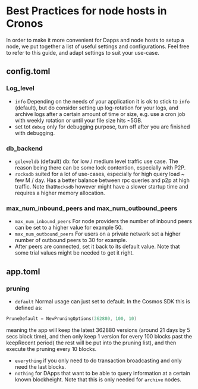 # Best Practices for node hosts in Cronos

In order to make it more convenient for Dapps and node hosts to setup a node, we put together a list of useful settings and configurations. Feel free to refer to this guide, and adapt settings to suit your use-case.

## config.toml

### Log_level
- `info` Depending on the needs of your application it is ok to stick to `info` (default), but do consider setting up log-rotation for your logs, and archive logs after a certain amount of time or size, e.g. use a cron job with weekly rotation or until your file size hits ~5GB.
- set tot `debug` only for debugging purpose, turn off after you are finished with debugging.

### db_backend
- `goleveldb` (default) db: for low / medium level traffic use case. The reason being there can be some lock contention, especially with P2P.
- `rocksdb` suited for a lot of use-cases, especially for high query load ~ few M / day. Has a better balance between rpc queries and p2p at high traffic. Note that`Rocksdb` however might have a slower startup time and requires a higher memory allocation.

### max_num_inbound_peers and max_num_outbound_peers
- `max_num_inbound_peers` For node providers the number of inbound peers can be set to a higher value for example 50.
- `max_num_outbound_peers` For users on a private network set a higher number of outbound peers to 30 for example.
- After peers are connected, set it back to its default value. Note that some trial values might be needed to get it right.


## app.toml

### pruning
- `default` Normal usage can just set to default. In the Cosmos SDK this is defined as:
```go
PruneDefault = NewPruningOptions(362880, 100, 10)
```
meaning the app will keep the latest 362880 versions (around 21 days by 5 secs block time), and then only keep 1 version for every 100 blocks past the keepRecent period( the rest will be put into the pruning list), and then execute the pruning every 10 blocks.
- `everything` if you only need to do transaction broadcasting and only need the last blocks. 
- `nothing` for DApps that want to be able to query information at a certain known blockheight. Note that this is only needed for `archive` nodes.


